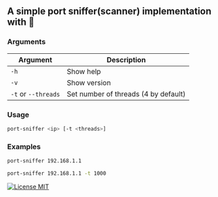 ## A simple port sniffer(scanner) implementation with 🦀

### Arguments

| Argument            | Description                          |
|---------------------|--------------------------------------|
| `-h`                | Show help                            |
| `-v`                | Show version                         |
| `-t` or `--threads` | Set number of threads (4 by default) |

### Usage

```bash
port-sniffer <ip> [-t <threads>]
```

### Examples

```bash
port-sniffer 192.168.1.1
```
```bash
port-sniffer 192.168.1.1 -t 1000
```


[![License MIT](https://img.shields.io/badge/license-MIT-green.svg)](https://spdx.org/licenses/MIT.html)
